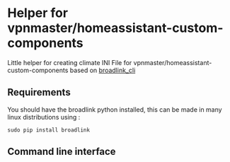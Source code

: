 # Helper for vpnmaster/homeassistant-custom-components
Little helper for creating climate INI File for vpnmaster/homeassistant-custom-components based on [broadlink_cli](https://github.com/mjg59/python-broadlink/blob/master/cli/broadlink_cli)

## Requirements
You should have the broadlink python installed, this can be made in many linux distributions using :
```
sudo pip install broadlink
```

## Command line interface
